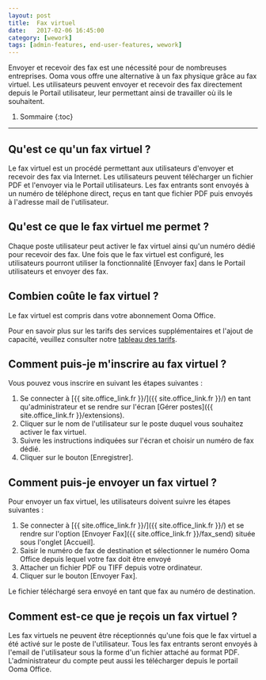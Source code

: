 ```yaml
---
layout: post
title:  Fax virtuel
date:   2017-02-06 16:45:00
category: [wework]
tags: [admin-features, end-user-features, wework]
---
```


Envoyer et recevoir des fax est une nécessité pour de nombreuses entreprises. Ooma vous offre une alternative à un fax physique grâce au fax virtuel. Les utilisateurs peuvent envoyer et recevoir des fax directement depuis le Portail utilisateur, leur permettant ainsi de travailler où ils le souhaitent.

1. Sommaire
{:toc}
* * *

## Qu'est ce qu'un fax virtuel ?

Le fax virtuel est un procédé permettant aux utilisateurs d'envoyer et recevoir des fax via Internet. Les utilisateurs peuvent télécharger un fichier PDF et l'envoyer via le Portail utilisateurs. Les fax entrants sont envoyés à un numéro de téléphone direct, reçus en tant que fichier PDF puis envoyés à l'adresse mail de l'utilisateur.

## Qu'est ce que le fax virtuel me permet ?

Chaque poste utilisateur peut activer le fax virtuel ainsi qu'un numéro dédié pour recevoir des fax. Une fois que le fax virtuel est configuré, les utilisateurs pourront utiliser la fonctionnalité [Envoyer fax] dans le Portail utilisateurs et envoyer des fax.

## Combien coûte le fax virtuel ?

Le fax virtuel est compris dans votre abonnement Ooma Office.

Pour en savoir plus sur les tarifs des services supplémentaires et l'ajout de capacité, veuillez consulter notre [tableau des tarifs](/fr/fr/ooma-office-pricing-chart).

## Comment puis-je m'inscrire au fax virtuel ?

Vous pouvez vous inscrire en suivant les étapes suivantes :

1. Se connecter à [{{ site.office_link.fr }}/]({{ site.office_link.fr }}/) en tant qu'administrateur et se rendre sur l'écran [Gérer postes]({{ site.office_link.fr }}/extensions).
2. Cliquer sur le nom de l'utilisateur sur le poste duquel vous souhaitez activer le fax virtuel.
3. Suivre les instructions indiquées sur l'écran et choisir un numéro de fax dédié.
4. Cliquer sur le bouton [Enregistrer].

## Comment puis-je envoyer un fax virtuel ?
Pour envoyer un fax virtuel, les utilisateurs doivent suivre les étapes suivantes :

1. Se connecter à [{{ site.office_link.fr }}/]({{ site.office_link.fr }}/) et se rendre sur l'option [Envoyer Fax]({{ site.office_link.fr }}/fax_send) située sous l'onglet [Accueil]. 
2. Saisir le numéro de fax de destination et sélectionner le numéro Ooma Office depuis lequel votre fax doit être envoyé
3. Attacher un fichier PDF ou TIFF depuis votre ordinateur.
4. Cliquer sur le bouton [Envoyer Fax].

Le fichier téléchargé sera envoyé en tant que fax au numéro de destination.

## Comment est-ce que je reçois un fax virtuel ?

Les fax virtuels ne peuvent être réceptionnés qu'une fois que le fax virtuel a été activé sur le poste de l'utilisateur. Tous les fax entrants seront envoyés à l'email de l'utilisateur sous la forme d'un fichier attaché au format PDF. L'administrateur du compte peut aussi les télécharger depuis le portail Ooma Office.